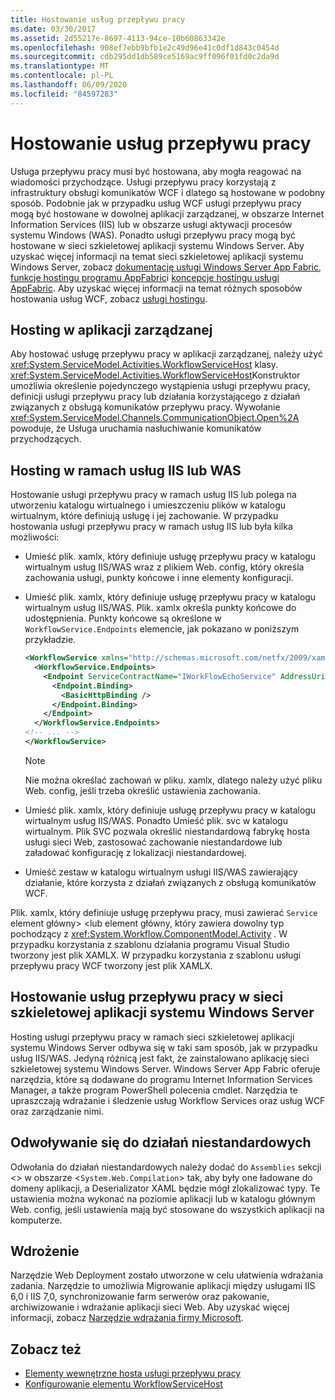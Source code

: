 ```yaml
---
title: Hostowanie usług przepływu pracy
ms.date: 03/30/2017
ms.assetid: 2d55217e-8697-4113-94ce-10b60863342e
ms.openlocfilehash: 908ef7ebb9bfb1e2c49d96e41c0df1d843c0454d
ms.sourcegitcommit: cdb295dd1db589ce5169ac9ff096f01fd0c2da9d
ms.translationtype: MT
ms.contentlocale: pl-PL
ms.lasthandoff: 06/09/2020
ms.locfileid: "84597283"
---
```

# <a name="hosting-workflow-services"></a>Hostowanie usług przepływu pracy

Usługa przepływu pracy musi być hostowana, aby mogła reagować na wiadomości przychodzące. Usługi przepływu pracy korzystają z infrastruktury obsługi komunikatów WCF i dlatego są hostowane w podobny sposób. Podobnie jak w przypadku usług WCF usługi przepływu pracy mogą być hostowane w dowolnej aplikacji zarządzanej, w obszarze Internet Information Services (IIS) lub w obszarze usługi aktywacji procesów systemu Windows (WAS). Ponadto usługi przepływu pracy mogą być hostowane w sieci szkieletowej aplikacji systemu Windows Server. Aby uzyskać więcej informacji na temat sieci szkieletowej aplikacji systemu Windows Server, zobacz [dokumentację usługi Windows Server App Fabric](https://docs.microsoft.com/previous-versions/appfabric/ff384253(v=azure.10)), [funkcje hostingu programu AppFabric](https://docs.microsoft.com/previous-versions/appfabric/ee677189(v=azure.10))i [koncepcje hostingu usługi AppFabric](https://docs.microsoft.com/previous-versions/appfabric/ee677371(v=azure.10)). Aby uzyskać więcej informacji na temat różnych sposobów hostowania usług WCF, zobacz [usługi hostingu](../hosting-services.md).

## <a name="hosting-in-a-managed-application"></a>Hosting w aplikacji zarządzanej
 Aby hostować usługę przepływu pracy w aplikacji zarządzanej, należy użyć <xref:System.ServiceModel.Activities.WorkflowServiceHost> klasy. <xref:System.ServiceModel.Activities.WorkflowServiceHost>Konstruktor umożliwia określenie pojedynczego wystąpienia usługi przepływu pracy, definicji usługi przepływu pracy lub działania korzystającego z działań związanych z obsługą komunikatów przepływu pracy. Wywołanie <xref:System.ServiceModel.Channels.CommunicationObject.Open%2A> powoduje, że Usługa uruchamia nasłuchiwanie komunikatów przychodzących.

## <a name="hosting-under-iis-or-was"></a>Hosting w ramach usług IIS lub WAS
 Hostowanie usługi przepływu pracy w ramach usług IIS lub polega na utworzeniu katalogu wirtualnego i umieszczeniu plików w katalogu wirtualnym, które definiują usługę i jej zachowanie. W przypadku hostowania usługi przepływu pracy w ramach usług IIS lub była kilka możliwości:

- Umieść plik. xamlx, który definiuje usługę przepływu pracy w katalogu wirtualnym usług IIS/WAS wraz z plikiem Web. config, który określa zachowania usługi, punkty końcowe i inne elementy konfiguracji.

- Umieść plik. xamlx, który definiuje usługę przepływu pracy w katalogu wirtualnym usług IIS/WAS. Plik. xamlx określa punkty końcowe do udostępnienia. Punkty końcowe są określone w `WorkflowService.Endpoints` elemencie, jak pokazano w poniższym przykładzie.

    ```xml
    <WorkflowService xmlns="http://schemas.microsoft.com/netfx/2009/xaml/servicemodel"  xmlns:p1="http://schemas.microsoft.com/netfx/2009/xaml/activities" xmlns:sad="clr-namespace:System.Activities.Debugger;assembly=System.Activities" xmlns:x="http://schemas.microsoft.com/winfx/2006/xaml">
      <WorkflowService.Endpoints>
        <Endpoint ServiceContractName="IWorkFlowEchoService" AddressUri="">
          <Endpoint.Binding>
            <BasicHttpBinding />
          </Endpoint.Binding>
        </Endpoint>
      </WorkflowService.Endpoints>
    <!-- ... -->
    </WorkflowService>
    ```

    > [!NOTE]
    > Nie można określać zachowań w pliku. xamlx, dlatego należy użyć pliku Web. config, jeśli trzeba określić ustawienia zachowania.

- Umieść plik. xamlx, który definiuje usługę przepływu pracy w katalogu wirtualnym usług IIS/WAS. Ponadto Umieść plik. svc w katalogu wirtualnym. Plik SVC pozwala określić niestandardową fabrykę hosta usługi sieci Web, zastosować zachowanie niestandardowe lub załadować konfigurację z lokalizacji niestandardowej.

- Umieść zestaw w katalogu wirtualnym usługi IIS/WAS zawierający działanie, które korzysta z działań związanych z obsługą komunikatów WCF.

 Plik. xamlx, który definiuje usługę przepływu pracy, musi zawierać `Service` element główny> <lub element główny, który zawiera dowolny typ pochodzący z <xref:System.Workflow.ComponentModel.Activity> . W przypadku korzystania z szablonu działania programu Visual Studio tworzony jest plik XAMLX. W przypadku korzystania z szablonu usługi przepływu pracy WCF tworzony jest plik XAMLX.

## <a name="hosting-workflow-services-under-windows-server-app-fabric"></a>Hostowanie usług przepływu pracy w sieci szkieletowej aplikacji systemu Windows Server
 Hosting usługi przepływu pracy w ramach sieci szkieletowej aplikacji systemu Windows Server odbywa się w taki sam sposób, jak w przypadku usług IIS/WAS. Jedyną różnicą jest fakt, że zainstalowano aplikację sieci szkieletowej systemu Windows Server. Windows Server App Fabric oferuje narzędzia, które są dodawane do programu Internet Information Services Manager, a także program PowerShell polecenia cmdlet. Narzędzia te upraszczają wdrażanie i śledzenie usług Workflow Services oraz usług WCF oraz zarządzanie nimi.

## <a name="referencing-custom-activities"></a>Odwoływanie się do działań niestandardowych
 Odwołania do działań niestandardowych należy dodać do `Assemblies` sekcji <> w obszarze <`System.Web.Compilation`> tak, aby były one ładowane do domeny aplikacji, a Deserializator XAML będzie mógł zlokalizować typy. Te ustawienia można wykonać na poziomie aplikacji lub w katalogu głównym Web. config, jeśli ustawienia mają być stosowane do wszystkich aplikacji na komputerze.

## <a name="deployment"></a>Wdrożenie
 Narzędzie Web Deployment zostało utworzone w celu ułatwienia wdrażania zadania. Narzędzie to umożliwia Migrowanie aplikacji między usługami IIS 6,0 i IIS 7,0, synchronizowanie farm serwerów oraz pakowanie, archiwizowanie i wdrażanie aplikacji sieci Web. Aby uzyskać więcej informacji, zobacz [Narzędzie wdrażania firmy Microsoft](https://go.microsoft.com/fwlink/?LinkId=178690).

## <a name="see-also"></a>Zobacz też

- [Elementy wewnętrzne hosta usługi przepływu pracy](workflow-service-host-internals.md)
- [Konfigurowanie elementu WorkflowServiceHost](configuring-workflowservicehost.md)
